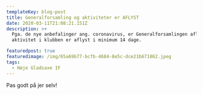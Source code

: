 ```yaml
---
templateKey: blog-post
title: Generalforsamling og aktiviteter er AFLYST
date: 2020-03-11T21:08:21.151Z
description: >+
  Pga. de nye anbefalinger ang. coronavirus, er Generalforsamlingen aflyst. Alt
  aktivitet i klubben er aflyst i minimum 14 dage. 

featuredpost: true
featuredimage: /img/65a69b77-bcfb-4684-8e5c-dce21b671862.jpeg
tags:
  - Høje Gladsaxe IF
---
```

Pas godt på jer selv!
